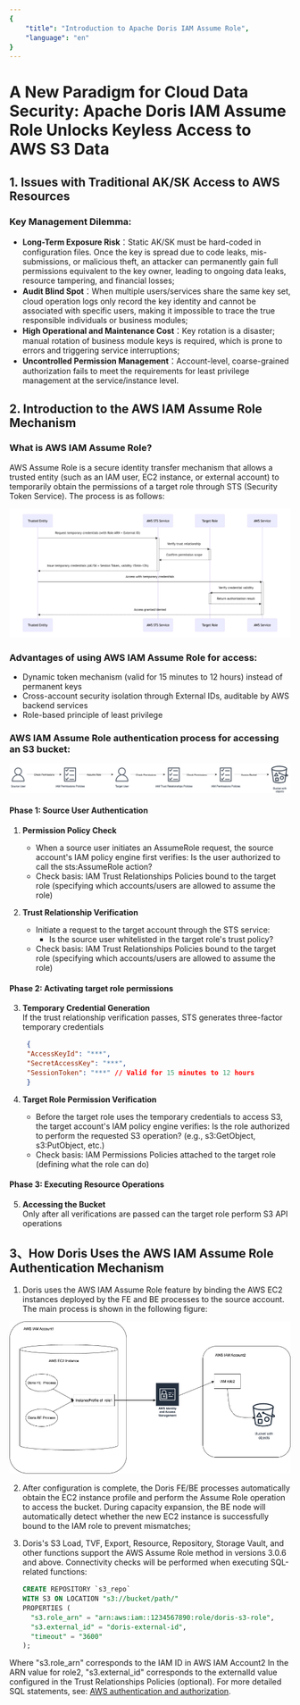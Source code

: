 ```yaml
---
{
    "title": "Introduction to Apache Doris IAM Assume Role",
    "language": "en"
}
---
```


# A New Paradigm for Cloud Data Security: Apache Doris IAM Assume Role Unlocks Keyless Access to AWS S3 Data

## 1. Issues with Traditional AK/SK Access to AWS Resources

### Key Management Dilemma:
- **Long-Term Exposure Risk**：Static AK/SK must be hard-coded in configuration files. Once the key is spread due to code leaks, mis-submissions, or malicious theft, an attacker can permanently gain full permissions equivalent to the key owner, leading to ongoing data leaks, resource tampering, and financial losses;
- **Audit Blind Spot**：When multiple users/services share the same key set, cloud operation logs only record the key identity and cannot be associated with specific users, making it impossible to trace the true responsible individuals or business modules;
- **High Operational and Maintenance Cost**：Key rotation is a disaster; manual rotation of business module keys is required, which is prone to errors and triggering service interruptions;
- **Uncontrolled Permission Management**：Account-level, coarse-grained authorization fails to meet the requirements for least privilege management at the service/instance level.

## 2. Introduction to the AWS IAM Assume Role Mechanism

### What is AWS IAM Assume Role?
AWS Assume Role is a secure identity transfer mechanism that allows a trusted entity (such as an IAM user, EC2 instance, or external account) to temporarily obtain the permissions of a target role through STS (Security Token Service). The process is as follows:

![](/images/integrations/aws_iam_role_flow_en.png)

### Advantages of using AWS IAM Assume Role for access:
- Dynamic token mechanism (valid for 15 minutes to 12 hours) instead of permanent keys
- Cross-account security isolation through External IDs, auditable by AWS backend services
- Role-based principle of least privilege

### AWS IAM Assume Role authentication process for accessing an S3 bucket:

![](/images/integrations/iam_role_access_bucket.png)

#### Phase 1: Source User Authentication
1. **Permission Policy Check**  
   - When a source user initiates an AssumeRole request, the source account's IAM policy engine first verifies: Is the user authorized to call the sts:AssumeRole action?
   - Check basis: IAM Trust Relationships Policies bound to the target role (specifying which accounts/users are allowed to assume the role)

2. **Trust Relationship Verification**  
   - Initiate a request to the target account through the STS service:
     - Is the source user whitelisted in the target role's trust policy?
   - Check basis: IAM Trust Relationships Policies bound to the target role (specifying which accounts/users are allowed to assume the role)

#### Phase 2: Activating target role permissions
3. **Temporary Credential Generation**  
   If the trust relationship verification passes, STS generates three-factor temporary credentials
   ```json
    {
    "AccessKeyId": "***",
    "SecretAccessKey": "***",
    "SessionToken": "***" // Valid for 15 minutes to 12 hours
    }
   ```

4. **Target Role Permission Verification**  
   - Before the target role uses the temporary credentials to access S3, the target account's IAM policy engine verifies: Is the role authorized to perform the requested S3 operation? (e.g., s3:GetObject, s3:PutObject, etc.)
   - Check basis: IAM Permissions Policies attached to the target role (defining what the role can do)

#### Phase 3: Executing Resource Operations
5. **Accessing the Bucket**  
   Only after all verifications are passed can the target role perform S3 API operations

## 3、How Doris Uses the AWS IAM Assume Role Authentication Mechanism
1. Doris uses the AWS IAM Assume Role feature by binding the AWS EC2 instances deployed by the FE and BE processes to the source account. The main process is shown in the following figure:

![](/images/integrations/doris_iam_role.png)

2. After configuration is complete, the Doris FE/BE processes automatically obtain the EC2 instance profile and perform the Assume Role operation to access the bucket. During capacity expansion, the BE node will automatically detect whether the new EC2 instance is successfully bound to the IAM role to prevent mismatches;

3. Doris's S3 Load, TVF, Export, Resource, Repository, Storage Vault, and other functions support the AWS Assume Role method in versions 3.0.6 and above. Connectivity checks will be performed when executing SQL-related functions:
   ```sql
   CREATE REPOSITORY `s3_repo`
   WITH S3 ON LOCATION "s3://bucket/path/"
   PROPERTIES (
     "s3.role_arn" = "arn:aws:iam::1234567890:role/doris-s3-role",
     "s3.external_id" = "doris-external-id",
     "timeout" = "3600"
   );
   ```
Where "s3.role_arn" corresponds to the IAM ID in AWS IAM Account2 In the ARN value for role2, "s3.external_id" corresponds to the externalId value configured in the Trust Relationships Policies (optional). For more detailed SQL statements, see:
[AWS authentication and authorization](../../../admin-manual/auth/integrations/aws-authentication-and-authorization.md#assumed-role-authentication).